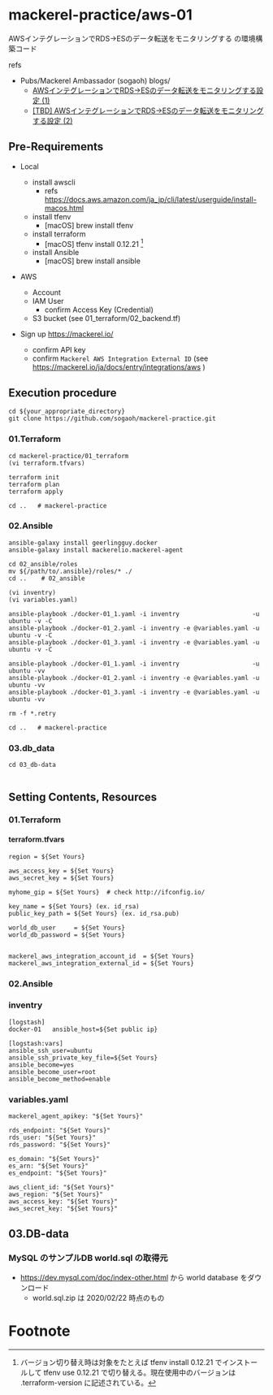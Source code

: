 # mackerel-practice/aws-01 

AWSインテグレーションでRDS->ESのデータ転送をモニタリングする の環境構築コード

refs 
- Pubs/Mackerel Ambassador (sogaoh) blogs/
    - [AWSインテグレーションでRDS->ESのデータ転送をモニタリングする設定 (1)](https://esa-pages.io/p/sharing/6641/posts/710/45e07a9a796f3deda74a.html) 
    - [[TBD] AWSインテグレーションでRDS->ESのデータ転送をモニタリングする設定 (2)]()
    

## Pre-Requirements
- Local 
    - install awscli
        - refs https://docs.aws.amazon.com/ja_jp/cli/latest/userguide/install-macos.html
    - install tfenv
        - [macOS] brew install tfenv
    - install terraform
        - [macOS] tfenv install 0.12.21 [^1]
    - install Ansible
        - [macOS] brew install ansible

- AWS 
    - Account
    - IAM User
        - confirm Access Key (Credential)
    - S3 bucket (see 01_terraform/02_backend.tf)

- Sign up https://mackerel.io/
    - confirm API key 
    - confirm `Mackerel AWS Integration External ID` (see https://mackerel.io/ja/docs/entry/integrations/aws )


## Execution procedure
```
cd ${your_appropriate_directory}
git clone https://github.com/sogaoh/mackerel-practice.git
```

### 01.Terraform
```
cd mackerel-practice/01_terraform
(vi terraform.tfvars)

terraform init
terraform plan
terraform apply

cd ..   # mackerel-practice
```

### 02.Ansible 
```
ansible-galaxy install geerlingguy.docker
ansible-galaxy install mackerelio.mackerel-agent

cd 02_ansible/roles
mv ${/path/to/.ansible}/roles/* ./ 
cd ..    # 02_ansible

(vi inventry)
(vi variables.yaml)

ansible-playbook ./docker-01_1.yaml -i inventry                    -u ubuntu -v -C
ansible-playbook ./docker-01_2.yaml -i inventry -e @variables.yaml -u ubuntu -v -C 
ansible-playbook ./docker-01_3.yaml -i inventry -e @variables.yaml -u ubuntu -v -C 

ansible-playbook ./docker-01_1.yaml -i inventry                    -u ubuntu -vv
ansible-playbook ./docker-01_2.yaml -i inventry -e @variables.yaml -u ubuntu -vv 
ansible-playbook ./docker-01_3.yaml -i inventry -e @variables.yaml -u ubuntu -vv 

rm -f *.retry

cd ..   # mackerel-practice
```

### 03.db_data 
```
cd 03_db-data


```


## Setting Contents, Resources

### 01.Terraform
#### terraform.tfvars
``` 
region = ${Set Yours}

aws_access_key = ${Set Yours}
aws_secret_key = ${Set Yours}

myhome_gip = ${Set Yours}  # check http://ifconfig.io/

key_name = ${Set Yours} (ex. id_rsa)
public_key_path = ${Set Yours} (ex. id_rsa.pub)

world_db_user     = ${Set Yours}
world_db_password = ${Set Yours}


mackerel_aws_integration_account_id  = ${Set Yours} 
mackerel_aws_integration_external_id = ${Set Yours}
```

### 02.Ansible
### inventry
```
[logstash]
docker-01   ansible_host=${Set public ip}

[logstash:vars]
ansible_ssh_user=ubuntu
ansible_ssh_private_key_file=${Set Yours}
ansible_become=yes
ansible_become_user=root
ansible_become_method=enable
```

### variables.yaml
``` 
mackerel_agent_apikey: "${Set Yours}"

rds_endpoint: "${Set Yours}"
rds_user: "${Set Yours}"
rds_password: "${Set Yours}"

es_domain: "${Set Yours}"
es_arn: "${Set Yours}"
es_endpoint: "${Set Yours}"

aws_client_id: "${Set Yours}"
aws_region: "${Set Yours}"
aws_access_key: "${Set Yours}"
aws_secret_key: "${Set Yours}"
```

## 03.DB-data

### MySQL のサンプルDB world.sql の取得元
- https://dev.mysql.com/doc/index-other.html から world database をダウンロード
    - world.sql.zip は 2020/02/22 時点のもの
    


# Footnote
[^1]: バージョン切り替え時は対象をたとえば tfenv install 0.12.21 でインストールして tfenv use 0.12.21 で切り替える。現在使用中のバージョンは .terraform-version に記述されている。
